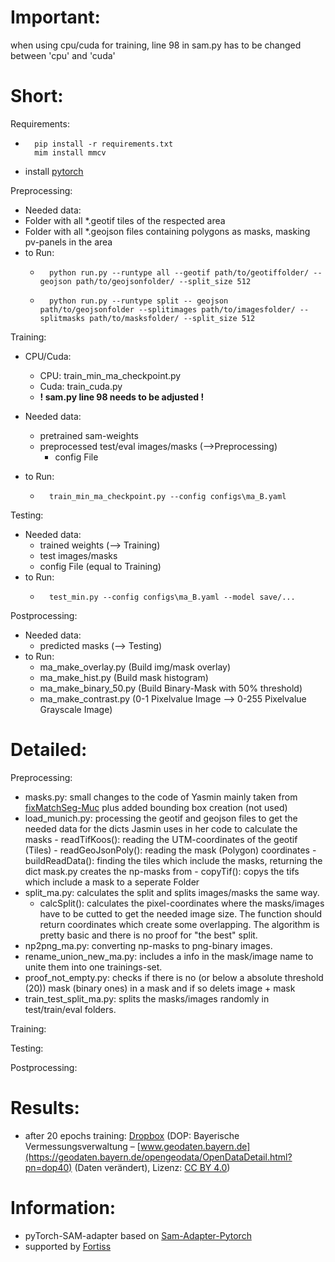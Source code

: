 # Important:
when using cpu/cuda for training, line 98 in sam.py has to be changed between 'cpu' and 'cuda'

# Short:
Requirements:
- ```console
    pip install -r requirements.txt
    mim install mmcv
    ```
- install [pytorch](https://pytorch.org/get-started/locally)

Preprocessing:
- Needed data:
- Folder with all *.geotif tiles of the respected area
- Folder with all *.geojson files containing polygons as masks, masking pv-panels in the area
- to Run:
    - ```console
        python run.py --runtype all --geotif path/to/geotiffolder/ --geojson path/to/geojsonfolder/ --split_size 512
        ```
    - ```console
        python run.py --runtype split -- geojson path/to/geojsonfolder --splitimages path/to/imagesfolder/ --splitmasks path/to/masksfolder/ --split_size 512
        ```

Training:
- CPU/Cuda:
    - CPU: train_min_ma_checkpoint.py
    - Cuda: train_cuda.py
    - **! sam.py line 98 needs to be adjusted !**

- Needed data:
    - pretrained sam-weights
    - preprocessed test/eval images/masks (-->Preprocessing)
        - config File
- to Run:
    - ```console
        train_min_ma_checkpoint.py --config configs\ma_B.yaml
        ```

Testing:
- Needed data:
    - trained weights (--> Training)
    - test images/masks
    - config File (equal to Training)
- to Run:
    - ```console
        test_min.py --config configs\ma_B.yaml --model save/... 
        ```
Postprocessing:
- Needed data:
    - predicted masks (--> Testing)
- to Run:
    - ma_make_overlay.py (Build img/mask overlay)
    - ma_make_hist.py (Build mask histogram)
    - ma_make_binary_50.py (Build Binary-Mask with 50% threshold)
    - ma_make_contrast.py (0-1 Pixelvalue Image --> 0-255 Pixelvalue Grayscale Image)

# Detailed:
Preprocessing:
- masks.py: small changes to the code of Yasmin mainly taken from [fixMatchSeg-Muc](https://github.com/yasminhossam/fixMatchSeg-Muc/blob/main/solarnet/preprocessing/masks.py) plus added bounding box creation (not used)
- load_munich.py: processing the geotif and geojson files to get the needed data for the dicts Jasmin uses in her code to calculate the masks
        - readTifKoos(): reading the UTM-coordinates of the geotif (Tiles)
        - readGeoJsonPoly(): reading the mask (Polygon) coordinates
        - buildReadData(): finding the tiles which include the masks, returning the dict mask.py creates the np-masks from
        - copyTif(): copys the tifs which include a mask to a seperate Folder
- split_ma.py: calculates the split and splits images/masks the same way.
    - calcSplit(): calculates the pixel-coordinates where the masks/images have to be cutted to get the needed image size. The function should return coordinates which create some overlapping. The algorithm is pretty basic and there is no proof for "the best" split.
- np2png_ma.py: converting np-masks to png-binary images.
- rename_union_new_ma.py: includes a info in the mask/image name to unite them into one trainings-set.
- proof_not_empty.py: checks if there is no (or below a absolute threshold (20)) mask (binary ones) in a mask and if so delets image + mask
- train_test_split_ma.py: splits the masks/images randomly in test/train/eval folders.

Training:

Testing:

Postprocessing:


# Results:
- after 20 epochs training: [Dropbox](https://www.dropbox.com/scl/fo/fkaq4v9izj69md45fa6b6/h?rlkey=0dmuoq15f9n3s2fohkvt1etz6&dl=0) 
(DOP: Bayerische Vermessungsverwaltung – [www.geodaten.bayern.de](https://geodaten.bayern.de/opengeodata/OpenDataDetail.html?pn=dop40) (Daten verändert), Lizenz: [CC BY 4.0](https://creativecommons.org/licenses/by/4.0/deed.de))

# Information:
- pyTorch-SAM-adapter based on [Sam-Adapter-Pytorch](https://github.com/tianrun-chen/SAM-Adapter-PyTorch)
- supported by [Fortiss](https://fortiss.org)